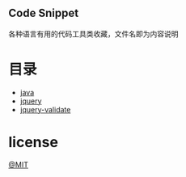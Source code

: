 Code Snippet
----
各种语言有用的代码工具类收藏，文件名即为内容说明

# 目录
- [java](tree/master/java)
- [jquery](tree/master/jquery)
 - [jquery-validate](tree/master/jquery/jquery-validate)

# license
[@MIT](LICENSE)